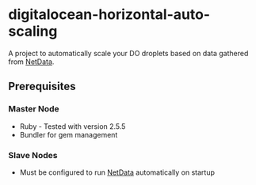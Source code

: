 # digitalocean-horizontal-auto-scaling

A project to automatically scale your DO droplets based on data gathered from [NetData](https://github.com/netdata/netdata).

## Prerequisites

### Master Node

+ Ruby - Tested with version 2.5.5
+ Bundler for gem management

### Slave Nodes

+ Must be configured to run [NetData](https://github.com/netdata/netdata) automatically on startup
